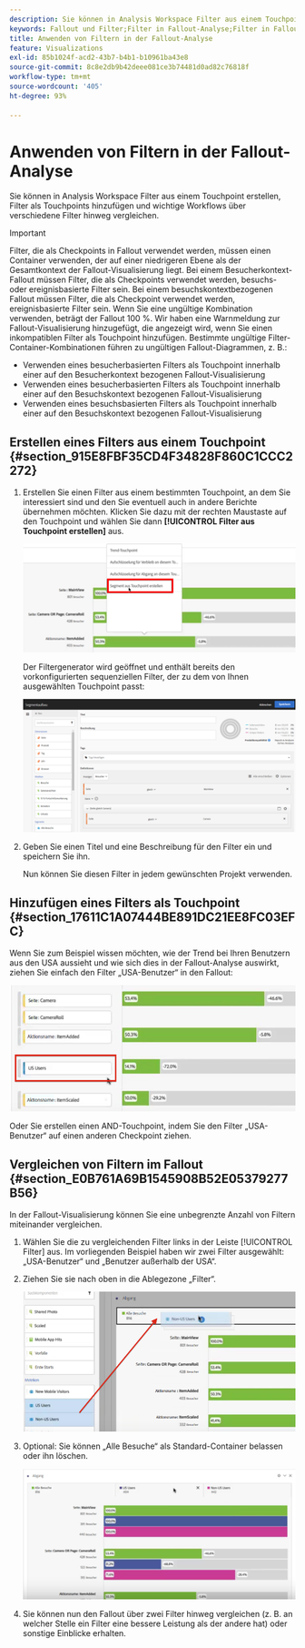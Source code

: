```yaml
---
description: Sie können in Analysis Workspace Filter aus einem Touchpoint erstellen, Filter als Touchpoints hinzufügen und wichtige Workflows über verschiedene Filter hinweg vergleichen.
keywords: Fallout und Filter;Filter in Fallout-Analyse;Filter in Fallout vergleichen
title: Anwenden von Filtern in der Fallout-Analyse
feature: Visualizations
exl-id: 85b1024f-acd2-43b7-b4b1-b10961ba43e8
source-git-commit: 8c8e2db9b42deee081ce3b74481d0ad82c76818f
workflow-type: tm+mt
source-wordcount: '405'
ht-degree: 93%

---
```


# Anwenden von Filtern in der Fallout-Analyse

Sie können in Analysis Workspace Filter aus einem Touchpoint erstellen, Filter als Touchpoints hinzufügen und wichtige Workflows über verschiedene Filter hinweg vergleichen.

>[!IMPORTANT]
>
>Filter, die als Checkpoints in Fallout verwendet werden, müssen einen Container verwenden, der auf einer niedrigeren Ebene als der Gesamtkontext der Fallout-Visualisierung liegt. Bei einem Besucherkontext-Fallout müssen Filter, die als Checkpoints verwendet werden, besuchs- oder ereignisbasierte Filter sein. Bei einem besuchskontextbezogenen Fallout müssen Filter, die als Checkpoint verwendet werden, ereignisbasierte Filter sein. Wenn Sie eine ungültige Kombination verwenden, beträgt der Fallout 100 %. Wir haben eine Warnmeldung zur Fallout-Visualisierung hinzugefügt, die angezeigt wird, wenn Sie einen inkompatiblen Filter als Touchpoint hinzufügen. Bestimmte ungültige Filter-Container-Kombinationen führen zu ungültigen Fallout-Diagrammen, z. B.:

* Verwenden eines besucherbasierten Filters als Touchpoint innerhalb einer auf den Besucherkontext bezogenen Fallout-Visualisierung
* Verwenden eines besucherbasierten Filters als Touchpoint innerhalb einer auf den Besuchskontext bezogenen Fallout-Visualisierung
* Verwenden eines besuchsbasierten Filters als Touchpoint innerhalb einer auf den Besuchskontext bezogenen Fallout-Visualisierung

## Erstellen eines Filters aus einem Touchpoint {#section_915E8FBF35CD4F34828F860C1CCC2272}

1. Erstellen Sie einen Filter aus einem bestimmten Touchpoint, an dem Sie interessiert sind und den Sie eventuell auch in andere Berichte übernehmen möchten. Klicken Sie dazu mit der rechten Maustaste auf den Touchpoint und wählen Sie dann **[!UICONTROL Filter aus Touchpoint erstellen]** aus.

   ![](assets/segment-from-touchpoint.png)

   Der Filtergenerator wird geöffnet und enthält bereits den vorkonfigurierten sequenziellen Filter, der zu dem von Ihnen ausgewählten Touchpoint passt:

   ![](assets/segment-builder.png)

1. Geben Sie einen Titel und eine Beschreibung für den Filter ein und speichern Sie ihn.

   Nun können Sie diesen Filter in jedem gewünschten Projekt verwenden.

## Hinzufügen eines Filters als Touchpoint {#section_17611C1A07444BE891DC21EE8FC03EFC}

Wenn Sie zum Beispiel wissen möchten, wie der Trend bei Ihren Benutzern aus den USA aussieht und wie sich dies in der Fallout-Analyse auswirkt, ziehen Sie einfach den Filter „USA-Benutzer“ in den Fallout:

![](assets/segment-touchpoint.png)

Oder Sie erstellen einen AND-Touchpoint, indem Sie den Filter „USA-Benutzer“ auf einen anderen Checkpoint ziehen.

## Vergleichen von Filtern im Fallout {#section_E0B761A69B1545908B52E05379277B56}

In der Fallout-Visualisierung können Sie eine unbegrenzte Anzahl von Filtern miteinander vergleichen.

1. Wählen Sie die zu vergleichenden Filter links in der Leiste [!UICONTROL Filter] aus. Im vorliegenden Beispiel haben wir zwei Filter ausgewählt: „USA-Benutzer“ und „Benutzer außerhalb der USA“.
1. Ziehen Sie sie nach oben in die Ablegezone „Filter“.

   ![](assets/segment-drop.png)

1. Optional: Sie können „Alle Besuche“ als Standard-Container belassen oder ihn löschen.

   ![](assets/seg-compare.png)

1. Sie können nun den Fallout über zwei Filter hinweg vergleichen (z. B. an welcher Stelle ein Filter eine bessere Leistung als der andere hat) oder sonstige Einblicke erhalten.
